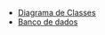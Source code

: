 - [Diagrama de Classes](https://github.com/cp2-dc-info-projeto-final-2018/JRMG/blob/master/Diagramas%20%26%20Casos%20de%20Uso/diagrama_classes.asta)
- [Banco de dados](https://github.com/cp2-dc-info-projeto-final-2018/JRMG/blob/master/Diagramas%20%26%20Casos%20de%20Uso/Banco%20de%20dados.png)
